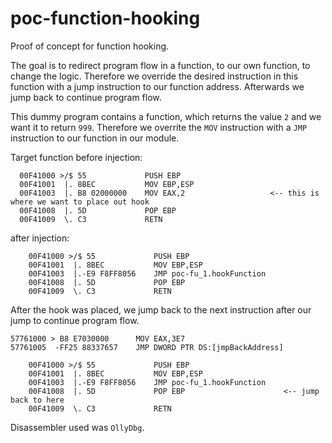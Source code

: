 # poc-function-hooking

Proof of concept for function hooking.

The goal is to redirect program flow in a function, to our own function, to change the logic.
Therefore we override the desired instruction in this function with a jump instruction to our function address.
Afterwards we jump back to continue program flow.

This dummy program contains a function, which returns the value `2` and we want it to return `999`.
Therefore we overrite the `MOV` instruction with a `JMP` instruction to our function in our module.

Target function before injection:

```
  00F41000 >/$ 55             PUSH EBP
  00F41001  |. 8BEC           MOV EBP,ESP
  00F41003  |. B8 02000000    MOV EAX,2                   <-- this is where we want to place out hook
  00F41008  |. 5D             POP EBP
  00F41009  \. C3             RETN
```

after injection:

```
	00F41000 >/$ 55             PUSH EBP
	00F41001  |. 8BEC           MOV EBP,ESP
	00F41003  |.-E9 F8FF8056    JMP poc-fu_1.hookFunction
	00F41008  |. 5D             POP EBP
	00F41009  \. C3             RETN
```

After the hook was placed, we jump back to the next instruction after our jump to continue program flow.

```
57761000 > B8 E7030000      MOV EAX,3E7
57761005  -FF25 88337657    JMP DWORD PTR DS:[jmpBackAddress]
```

```
	00F41000 >/$ 55             PUSH EBP
	00F41001  |. 8BEC           MOV EBP,ESP
	00F41003  |.-E9 F8FF8056    JMP poc-fu_1.hookFunction
	00F41008  |. 5D             POP EBP                      <-- jump back to here
	00F41009  \. C3             RETN
```

Disassembler used was `OllyDbg`.
